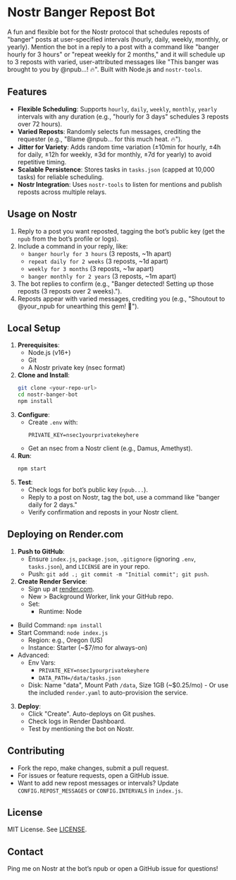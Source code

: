 # Nostr Banger Repost Bot

A fun and flexible bot for the Nostr protocol that schedules reposts of "banger" posts at user-specified intervals (hourly, daily, weekly, monthly, or yearly). Mention the bot in a reply to a post with a command like "banger hourly for 3 hours" or "repeat weekly for 2 months," and it will schedule up to 3 reposts with varied, user-attributed messages like "This banger was brought to you by @npub...! 🔥". Built with Node.js and `nostr-tools`.

## Features
- **Flexible Scheduling**: Supports `hourly`, `daily`, `weekly`, `monthly`, `yearly` intervals with any duration (e.g., "hourly for 3 days" schedules 3 reposts over 72 hours).
- **Varied Reposts**: Randomly selects fun messages, crediting the requester (e.g., "Blame @npub... for this much heat. 🔥").
- **Jitter for Variety**: Adds random time variation (±10min for hourly, ±4h for daily, ±12h for weekly, ±3d for monthly, ±7d for yearly) to avoid repetitive timing.
- **Scalable Persistence**: Stores tasks in `tasks.json` (capped at 10,000 tasks) for reliable scheduling.
- **Nostr Integration**: Uses `nostr-tools` to listen for mentions and publish reposts across multiple relays.

## Usage on Nostr
1. Reply to a post you want reposted, tagging the bot’s public key (get the `npub` from the bot’s profile or logs).
2. Include a command in your reply, like:
   - `banger hourly for 3 hours` (3 reposts, ~1h apart)
   - `repeat daily for 2 weeks` (3 reposts, ~1d apart)
   - `weekly for 3 months` (3 reposts, ~1w apart)
   - `banger monthly for 2 years` (3 reposts, ~1m apart)
3. The bot replies to confirm (e.g., "Banger detected! Setting up those reposts (3 reposts over 2 weeks).").
4. Reposts appear with varied messages, crediting you (e.g., "Shoutout to @your_npub for unearthing this gem! 💎").

## Local Setup
1. **Prerequisites**:
   - Node.js (v16+)
   - Git
   - A Nostr private key (nsec format)
2. **Clone and Install**:
   ```bash
   git clone <your-repo-url>
   cd nostr-banger-bot
   npm install
   ```
3. **Configure**:
   - Create `.env` with:
     ```
     PRIVATE_KEY=nsec1yourprivatekeyhere
     ```
   - Get an nsec from a Nostr client (e.g., Damus, Amethyst).
4. **Run**:
   ```bash
   npm start
   ```
5. **Test**:
   - Check logs for bot’s public key (`npub...`).
   - Reply to a post on Nostr, tag the bot, use a command like "banger daily for 2 days."
   - Verify confirmation and reposts in your Nostr client.

## Deploying on Render.com
1. **Push to GitHub**:
   - Ensure `index.js`, `package.json`, `.gitignore` (ignoring `.env`, `tasks.json`), and `LICENSE` are in your repo.
   - Push: `git add .; git commit -m "Initial commit"; git push`.
2. **Create Render Service**:
   - Sign up at [render.com](https://render.com).
   - New > Background Worker, link your GitHub repo.
   - Set:
     - Runtime: Node
  - Build Command: `npm install`
  - Start Command: `node index.js`
     - Region: e.g., Oregon (US)
     - Instance: Starter (~$7/mo for always-on)
   - Advanced:
     - Env Vars:
       - `PRIVATE_KEY=nsec1yourprivatekeyhere`
       - `DATA_PATH=/data/tasks.json`
      - Disk: Name "data", Mount Path `/data`, Size 1GB (~$0.25/mo)
    - Or use the included `render.yaml` to auto-provision the service.
3. **Deploy**:
   - Click "Create". Auto-deploys on Git pushes.
   - Check logs in Render Dashboard.
   - Test by mentioning the bot on Nostr.

## Contributing
- Fork the repo, make changes, submit a pull request.
- For issues or feature requests, open a GitHub issue.
- Want to add new repost messages or intervals? Update `CONFIG.REPOST_MESSAGES` or `CONFIG.INTERVALS` in `index.js`.

## License
MIT License. See [LICENSE](./LICENSE).

## Contact
Ping me on Nostr at the bot’s npub or open a GitHub issue for questions!